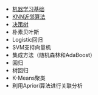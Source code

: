 * [机器学习基础](md/机器学习基础.md)
* [KNN近邻算法](md/KNN近邻算法.md)
* [决策树](md/决策树.md)
* 朴素贝叶斯
* Logistic回归
* SVM支持向量机
* 集成方法（随机森林和AdaBoost）
* 回归
* 树回归
* K-Means聚类
* 利用Apriori算法进行关联分析
